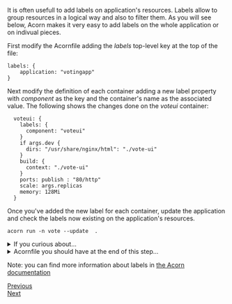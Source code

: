 It is often usefull to add labels on application's resources. Labels allow to group resources in a logical way and also to filter them. As you will see below, Acorn makes it very easy to add labels on the whole application or on indivual pieces.

First modify the Acornfile adding the *labels* top-level key at the top of the file:

```
labels: {
    application: "votingapp"
}
```

Next modify the definition of each container adding a new label property with *component* as the key and the container's name as the associated value. The following shows the changes done on the *voteui* container:

```
  voteui: {
    labels: {
      component: "voteui"
    }
    if args.dev {
      dirs: "/usr/share/nginx/html": "./vote-ui"
    }
    build: {
      context: "./vote-ui"
    }
    ports: publish : "80/http"
    scale: args.replicas
    memory: 128Mi
  }
```

Once you've added the new label for each container, update the application and check the labels now existing on the application's resources.

```
acorn run -n vote --update  .
```

<details>
  <summary markdown="span">If you curious about...</summary>

...what happened under the hood, you can see that the Pods created now have 2 additional labels:

- application
- component

Those labels were added on top of the labels automatically set when running the acorn application:

- acorn.io/app-name
- acorn.io/app-namespace
- acorn.io/container-name
- acorn.io/managed
- port-number.acorn.io/xxx
- service-name.acorn.io/yyy

To verify this, first get the Kubernetes namespace created for that Acorn app (your namespace will be different):

```
$ kubectl get ns
...
vote-79e1c2f0-c77    Active   6m
```

Next check the labels of the Pods in that namespace:

```
kubectl get po --show-labels -n vote-79e1c2f0-c77
```
</details>

<details>
  <summary markdown="span">Acornfile you should have at the end of this step...</summary>
<pre>
labels: {
    application: "votingapp"
}
args: {
    replicas: 3
}
profiles: {
    dev: {
        replicas: 1
    }
    test: {
        replicas: 2
    }
}
containers: {
  voteui: {
    labels: {
      component: "voteui"
    }
    if args.dev {
      dirs: {
        "/usr/share/nginx/html": "./vote-ui"
      }
    }
    build: {
      context: "./vote-ui"
    }
    ports: publish : "80/http"
    scale: args.replicas
    memory: 128Mi
  }
  vote: {
    labels: {
      component: "vote"
    }
    build: {
      target: std.ifelse(args.dev, "dev", "production")
      context: "./vote"
    }
    if args.dev {
      dirs: {
          "/app": "./vote"
      }
    }
    ports: "5000/http"
    memory: 128Mi
  }
  redis: {
    labels: {
      component: "redis"
    }
    image: "redis:7.0.5-alpine3.16"
    ports: "6379/tcp"
    dirs: {
      if !args.dev {
        "/data": "volume://redis"
      }
    }
    memory: 128Mi
  }
  worker: {
    labels: {
      component: "worker"
    }
    build: "./worker/go"
    env: {
     "POSTGRES_USER": "secret://db-creds/username"
     "POSTGRES_PASSWORD": "secret://db-creds/password"
    }
    memory: 128Mi
  }
  db: {
    labels: {
      component: "db"
    }
    image: "postgres:15.0-alpine3.16"
    ports: "5432/tcp"
    env: {
      "POSTGRES_USER": "secret://db-creds/username"
      "POSTGRES_PASSWORD": "secret://db-creds/password"
      "PGDATA": "/var/lib/postgresql/data/db"
    }
    dirs: {
      if !args.dev {
        "/var/lib/postgresql/data": "volume://db"
      }
    }
    memory: 128Mi
  }
  result: {
    labels: {
      component: "result"
    }
    build: {
      target: std.ifelse(args.dev, "dev", "production")
      context: "./result"
    }
    if args.dev {
      dirs: {
          "/app": "./result"
      }
    }   
    ports: "5000/http"
    env: {
      "POSTGRES_USER": "secret://db-creds/username"
      "POSTGRES_PASSWORD": "secret://db-creds/password"
    }
    memory: 128Mi
  }
  resultui: {
    labels: {
      component: "resultui"
    }
    build: {
      target: std.ifelse(args.dev, "dev", "production")
      context: "./result-ui"
    }
    if args.dev {
      dirs: {
        "/app": "./result-ui"
      }
    } 
    ports: publish : "80/http"
    memory: std.ifelse(args.dev, 1Gi, 128Mi)
  }
}
secrets: {
    "db-creds": {
        type: "basic"
        params: {
          usernameLength:     7
          usernameCharacters: "a-z"
          passwordLength:     10
          passwordCharacters: "A-Za-z0-9"
        }
        data: {
            username: ""
            password: ""
        }
    }
}
volumes: {
  if !args.dev {
    "db": {
        size: "100M"
    }
    "redis": {
        size: "100M"
    }
  }
}
</pre>
</details>

Note: you can find more information about labels in [the Acorn documentation](https://docs.acorn.io/authoring/labels)

[Previous](./profiles.md)  
[Next](./probes.md)